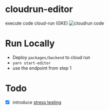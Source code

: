 # cloudrun-editor
execute code cloud-run (GKE)
![cloudrun code](https://codefibershq.com/assets/blog/cloudrun.png "CloudRun")

# Run Locally
- Deploy `packages/backend` to cloud run 
- `yarn start-editor`
- use the endpoint from step 1

# Todo

- [X] introduce [stress testing](https://github.com/loadimpact/k6)
